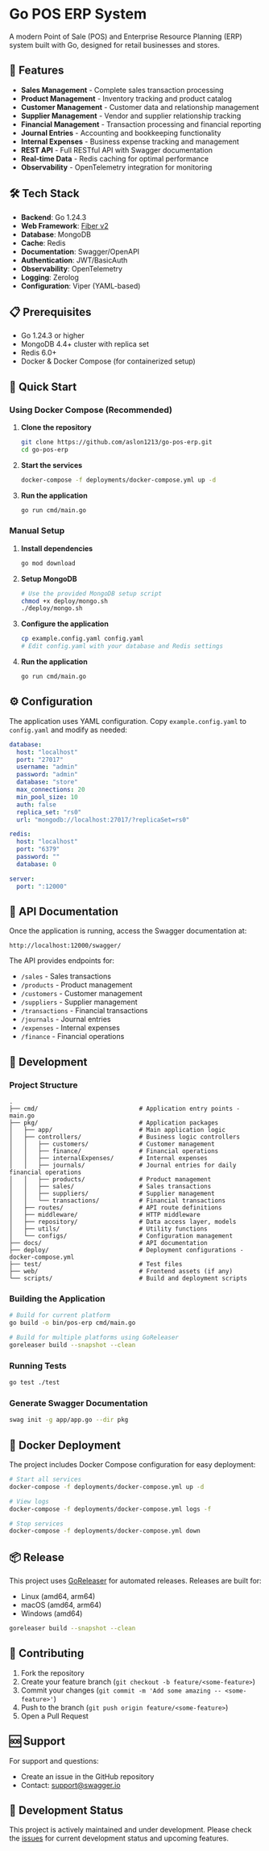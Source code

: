 # Go POS ERP System

A modern Point of Sale (POS) and Enterprise Resource Planning (ERP) system built with Go, designed for retail businesses and stores.

## 🚀 Features

- **Sales Management** - Complete sales transaction processing
- **Product Management** - Inventory tracking and product catalog
- **Customer Management** - Customer data and relationship management
- **Supplier Management** - Vendor and supplier relationship tracking
- **Financial Management** - Transaction processing and financial reporting
- **Journal Entries** - Accounting and bookkeeping functionality
- **Internal Expenses** - Business expense tracking and management
- **REST API** - Full RESTful API with Swagger documentation
- **Real-time Data** - Redis caching for optimal performance
- **Observability** - OpenTelemetry integration for monitoring

## 🛠️ Tech Stack

- **Backend**: Go 1.24.3
- **Web Framework**: [Fiber v2](https://github.com/gofiber/fiber)
- **Database**: MongoDB
- **Cache**: Redis
- **Documentation**: Swagger/OpenAPI
- **Authentication**: JWT/BasicAuth
- **Observability**: OpenTelemetry
- **Logging**: Zerolog
- **Configuration**: Viper (YAML-based)

## 📋 Prerequisites

- Go 1.24.3 or higher
- MongoDB 4.4+ cluster with replica set
- Redis 6.0+
- Docker & Docker Compose (for containerized setup)

## 🚀 Quick Start

### Using Docker Compose (Recommended)

1. **Clone the repository**
   ```bash
   git clone https://github.com/aslon1213/go-pos-erp.git
   cd go-pos-erp
   ```

2. **Start the services**
   ```bash
   docker-compose -f deployments/docker-compose.yml up -d
   ```

3. **Run the application**
   ```bash
   go run cmd/main.go
   ```

### Manual Setup

1. **Install dependencies**
   ```bash
   go mod download
   ```

2. **Setup MongoDB**
   ```bash
   # Use the provided MongoDB setup script
   chmod +x deploy/mongo.sh
   ./deploy/mongo.sh
   ```

3. **Configure the application**
   ```bash
   cp example.config.yaml config.yaml
   # Edit config.yaml with your database and Redis settings
   ```

4. **Run the application**
   ```bash
   go run cmd/main.go
   ```

## ⚙️ Configuration

The application uses YAML configuration. Copy `example.config.yaml` to `config.yaml` and modify as needed:

```yaml
database:
  host: "localhost"
  port: "27017"
  username: "admin"
  password: "admin"
  database: "store"
  max_connections: 20
  min_pool_size: 10
  auth: false
  replica_set: "rs0"
  url: "mongodb://localhost:27017/?replicaSet=rs0"

redis:
  host: "localhost"
  port: "6379"
  password: ""
  database: 0

server:
  port: ":12000"
```

## 📖 API Documentation

Once the application is running, access the Swagger documentation at:
```
http://localhost:12000/swagger/
```

The API provides endpoints for:
- `/sales` - Sales transactions
- `/products` - Product management
- `/customers` - Customer management
- `/suppliers` - Supplier management
- `/transactions` - Financial transactions
- `/journals` - Journal entries
- `/expenses` - Internal expenses
- `/finance` - Financial operations

## 🔧 Development

### Project Structure
```
.
├── cmd/                            # Application entry points - main.go    
├── pkg/                            # Application packages
│   ├── app/                        # Main application logic 
│   ├── controllers/                # Business logic controllers
│   │   ├── customers/              # Customer management
│   │   ├── finance/                # Financial operations
│   │   ├── internalExpenses/       # Internal expenses
│   │   ├── journals/               # Journal entries for daily financial operations
│   │   ├── products/               # Product management
│   │   ├── sales/                  # Sales transactions
│   │   ├── suppliers/              # Supplier management
│   │   └── transactions/           # Financial transactions
│   ├── routes/                     # API route definitions
│   ├── middleware/                 # HTTP middleware
│   ├── repository/                 # Data access layer, models
│   ├── utils/                      # Utility functions
│   └── configs/                    # Configuration management
├── docs/                           # API documentation
├── deploy/                         # Deployment configurations - docker-compose.yml
├── test/                           # Test files
├── web/                            # Frontend assets (if any)
└── scripts/                        # Build and deployment scripts
```
### Building the Application

```bash
# Build for current platform
go build -o bin/pos-erp cmd/main.go

# Build for multiple platforms using GoReleaser
goreleaser build --snapshot --clean
```

### Running Tests

```bash
go test ./test
```

### Generate Swagger Documentation

```bash
swag init -g app/app.go --dir pkg
```

## 🐳 Docker Deployment

The project includes Docker Compose configuration for easy deployment:

```bash
# Start all services
docker-compose -f deployments/docker-compose.yml up -d

# View logs
docker-compose -f deployments/docker-compose.yml logs -f

# Stop services
docker-compose -f deployments/docker-compose.yml down
```

## 📦 Release

This project uses [GoReleaser](https://goreleaser.com/) for automated releases. Releases are built for:
- Linux (amd64, arm64)
- macOS (amd64, arm64)
- Windows (amd64)

```bash 
goreleaser build --snapshot --clean
```


## 🤝 Contributing

1. Fork the repository
2. Create your feature branch (`git checkout -b feature/<some-feature>`)
3. Commit your changes (`git commit -m 'Add some amazing -- <some-feature>'`)
4. Push to the branch (`git push origin feature/<some-feature>`)
5. Open a Pull Request

## 🆘 Support

For support and questions:
- Create an issue in the GitHub repository
- Contact: support@swagger.io

## 🚧 Development Status

This project is actively maintained and under development. Please check the [issues](https://github.com/aslon1213/go-pos-erp/issues) for current development status and upcoming features.
